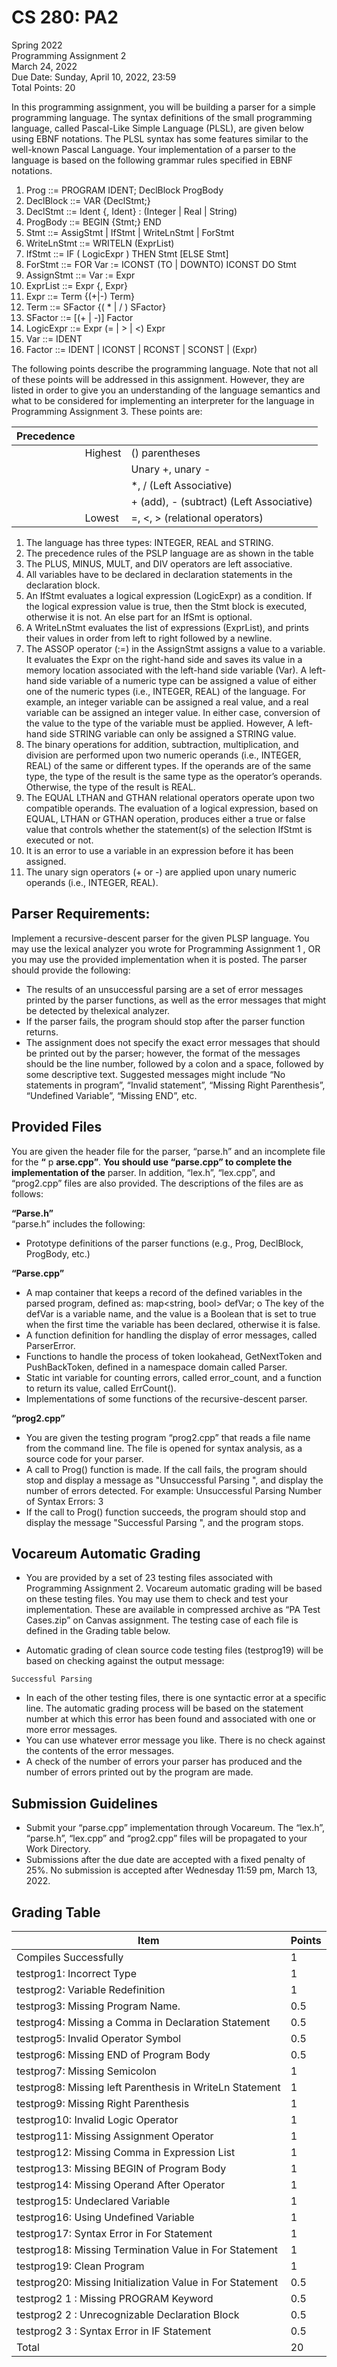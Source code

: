 # CS 280: PA2

Spring 2022\
Programming Assignment 2\
March 24, 2022\
Due Date: Sunday, April 10, 2022, 23:59\
Total Points: 20

In this programming assignment, you will be building a parser for a simple programming language.
The syntax definitions of the small programming language, called Pascal-Like Simple Language
(PLSL), are given below using EBNF notations. The PLSL syntax has some features similar to the
well-known Pascal Language. Your implementation of a parser to the language is based on the
following grammar rules specified in EBNF notations.

1. Prog ::= PROGRAM IDENT; DeclBlock ProgBody
2. DeclBlock ::= VAR {DeclStmt;}
3. DeclStmt ::= Ident {, Ident} : (Integer | Real | String)
4. ProgBody ::= BEGIN {Stmt;} END
5. Stmt ::= AssigStmt | IfStmt | WriteLnStmt | ForStmt
6. WriteLnStmt ::= WRITELN (ExprList)
7. IfStmt ::= IF ( LogicExpr ) THEN Stmt [ELSE Stmt]
8. ForStmt ::= FOR Var := ICONST (TO | DOWNTO) ICONST DO Stmt
9. AssignStmt ::= Var := Expr
10. ExprList ::= Expr {, Expr}
11. Expr ::= Term {(+|-) Term}
12. Term ::= SFactor {( * | / ) SFactor}
13. SFactor ::= [(+ | -)] Factor
14. LogicExpr ::= Expr (= | > | <) Expr
15. Var ::= IDENT
16. Factor ::= IDENT | ICONST | RCONST | SCONST | (Expr)

The following points describe the programming language. Note that not all of these points will be
addressed in this assignment. However, they are listed in order to give you an understanding of the
language semantics and what to be considered for implementing an interpreter for the language in
Programming Assignment 3. These points are:

|Precedence |         |                                           |
|-----------|---------|-------------------------------------------|
|           | Highest | () parentheses                            |
|           |         | Unary +, unary -                          |
|           |         | *, / (Left Associative)                   |
|           |         | + (add), - (subtract) (Left Associative)  |
|           | Lowest  | =, <, > (relational operators)            |

1. The language has three types: INTEGER, REAL and STRING.
2. The precedence rules of the PSLP language are as shown in the table
3. The PLUS, MINUS, MULT, and DIV operators are left associative.
4. All variables have to be declared in declaration statements in the declaration block.
5. An IfStmt evaluates a logical expression (LogicExpr) as a condition. If the logical expression
    value is true, then the Stmt block is executed, otherwise it is not. An else part for an IfSmt is
    optional.
6. A WriteLnStmt evaluates the list of expressions (ExprList), and prints their values in order
    from left to right followed by a newline.
7. The ASSOP operator (:=) in the AssignStmt assigns a value to a variable. It evaluates the Expr
    on the right-hand side and saves its value in a memory location associated with the left-hand
    side variable (Var). A left-hand side variable of a numeric type can be assigned a value of
    either one of the numeric types (i.e., INTEGER, REAL) of the language. For example, an
    integer variable can be assigned a real value, and a real variable can be assigned an integer
    value. In either case, conversion of the value to the type of the variable must be applied.
    However, A left-hand side STRING variable can only be assigned a STRING value.
8. The binary operations for addition, subtraction, multiplication, and division are performed
    upon two numeric operands (i.e., INTEGER, REAL) of the same or different types. If the
    operands are of the same type, the type of the result is the same type as the operator’s operands.
    Otherwise, the type of the result is REAL.
9. The EQUAL LTHAN and GTHAN relational operators operate upon two compatible
    operands. The evaluation of a logical expression, based on EQUAL, LTHAN or GTHAN
    operation, produces either a true or false value that controls whether the statement(s) of the
    selection IfStmt is executed or not.
10. It is an error to use a variable in an expression before it has been assigned.
11. The unary sign operators (+ or -) are applied upon unary numeric operands (i.e., INTEGER,
    REAL).

## Parser Requirements:

Implement a recursive-descent parser for the given PLSP language. You may use the lexical
analyzer you wrote for Programming Assignment 1 , OR you may use the provided implementation
when it is posted. The parser should provide the following:

- The results of an unsuccessful parsing are a set of error messages printed by the parser functions, as well as the error messages that might be detected by thelexical analyzer.
- If the parser fails, the program should stop after the parser function returns.
- The assignment does not specify the exact error messages that should be printed out by the parser; however, the format of the messages should be the line number, followed by a colon and a space, followed by some descriptive text. Suggested messages might include “No statements in program”, “Invalid statement”, “Missing Right Parenthesis”, “Undefined
Variable”, “Missing END”, etc.

## Provided Files

You are given the header file for the parser, “parse.h” and an incomplete file for the **“** p **arse.cpp”**.
**You should use “parse.cpp” to complete the implementation of the** parser. In addition, “lex.h”,
“lex.cpp”, and “prog2.cpp” files are also provided. The descriptions of the files are as follows:

**“Parse.h”**\
“parse.h” includes the following:

- Prototype definitions of the parser functions (e.g., Prog, DeclBlock, ProgBody, etc.)

**“Parse.cpp”**

- A map container that keeps a record of the defined variables in the parsed program, defined
    as: map<string, bool> defVar;
    o The key of the defVar is a variable name, and the value is a Boolean that is set to true
       when the first time the variable has been declared, otherwise it is false.
- A function definition for handling the display of error messages, called ParserError.
- Functions to handle the process of token lookahead, GetNextToken and PushBackToken,
    defined in a namespace domain called Parser.
- Static int variable for counting errors, called error_count, and a function to return its
    value, called ErrCount().
- Implementations of some functions of the recursive-descent parser.

**“prog2.cpp”**

- You are given the testing program “prog2.cpp” that reads a file name from the command
    line. The file is opened for syntax analysis, as a source code for your parser.
- A call to Prog() function is made. If the call fails, the program should stop and display a
    message as "Unsuccessful Parsing ", and display the number of errors detected. For
    example:
    Unsuccessful Parsing
    Number of Syntax Errors: 3
- If the call to Prog() function succeeds, the program should stop and display the message
    "Successful Parsing ", and the program stops.

## Vocareum Automatic Grading

- You are provided by a set of 23 testing files associated with Programming Assignment 2.
    Vocareum automatic grading will be based on these testing files. You may use them to
    check and test your implementation. These are available in compressed archive as “PA
    Test Cases.zip” on Canvas assignment. The testing case of each file is defined in the
    Grading table below.


- Automatic grading of clean source code testing files (testprog19) will be based on checking
    against the output message:

```
Successful Parsing
```

- In each of the other testing files, there is one syntactic error at a specific line. The automatic
    grading process will be based on the statement number at which this error has been found
    and associated with one or more error messages.
- You can use whatever error message you like. There is no check against the contents of the
    error messages.
- A check of the number of errors your parser has produced and the number of errors printed
    out by the program are made.

## Submission Guidelines

- Submit your “parse.cpp” implementation through Vocareum. The “lex.h”, “parse.h”,
    “lex.cpp” and “prog2.cpp” files will be propagated to your Work Directory.
- Submissions after the due date are accepted with a fixed penalty of 25%. No submission
    is accepted after Wednesday 11:59 pm, March 13, 2022.

## Grading Table

|Item|Points|
|----|------|
Compiles Successfully | 1
testprog1: Incorrect Type | 1
testprog2: Variable Redefinition | 1
testprog3: Missing Program Name. | 0.5
testprog4: Missing a Comma in Declaration Statement | 0.5
testprog5: Invalid Operator Symbol | 0.5
testprog6: Missing END of Program Body | 0.5
testprog7: Missing Semicolon | 1
testprog8: Missing left Parenthesis in WriteLn Statement | 1
testprog9: Missing Right Parenthesis | 1
testprog10: Invalid Logic Operator | 1
testprog11: Missing Assignment Operator | 1
testprog12: Missing Comma in Expression List | 1
testprog13: Missing BEGIN of Program Body | 1
testprog14: Missing Operand After Operator | 1
testprog15: Undeclared Variable | 1
testprog16: Using Undefined Variable | 1
testprog17: Syntax Error in For Statement | 1
testprog18: Missing Termination Value in For Statement | 1
testprog19: Clean Program | 1
testprog20: Missing Initialization Value in For Statement | 0.5
testprog2 1 : Missing PROGRAM Keyword | 0.5
testprog2 2 : Unrecognizable Declaration Block | 0.5
testprog2 3 : Syntax Error in IF Statement | 0.5
Total | 20


